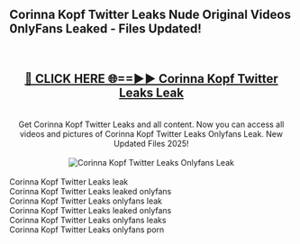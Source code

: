 <h2>Corinna Kopf Twitter Leaks Nude Original Videos 0nlyFans Leaked - Files Updated! </h2>
<br>
<div align="center">
<h2><a href="https://213.232.235.80/live/video.php?q=corinna-kopf-twitter-leaks" rel="nofollow">🔴 CLICK HERE 🌐==►► Corinna Kopf Twitter Leaks Leak</a></h2>
<br>
Get Corinna Kopf Twitter Leaks and all content. Now you can access all videos and pictures of Corinna Kopf Twitter Leaks Onlyfans Leak. New Updated Files 2025!
<br>
<br>
<a href="https://213.232.235.80/live/video.php?q=corinna-kopf-twitter-leaks" rel="nofollow" data-target="animated-image.originalLink"><img src="https://i.imgur.com/1EjSzPs.png" alt="Corinna Kopf Twitter Leaks Onlyfans Leak" style="max-width: 100%; display: inline-block;" data-target="animated-image.originalImage"></a>
</div>
<br>
Corinna Kopf Twitter Leaks leak<br>
Corinna Kopf Twitter Leaks leaked onlyfans<br>
Corinna Kopf Twitter Leaks onlyfans leak<br>
Corinna Kopf Twitter Leaks leaked onlyfans<br>
Corinna Kopf Twitter Leaks onlyfans leaks<br>
Corinna Kopf Twitter Leaks onlyfans porn
